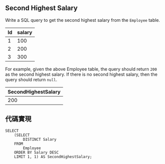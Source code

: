 ## Second Highest Salary

Write a SQL query to get the second highest salary from the ``Employee`` table.

| Id | salary |
| -- | ------ |
| 1 | 100 |
| 2 | 200 |
| 3 | 300 |

For example, given the above Employee table, the query should return ``200`` as the second highest salary. If there is no second highest salary, then the query should return ``null``.

| SecondHighestSalary |
| ------------------- |
| 200 |

## 代碼實現

```
SELECT 
    (SELECT
        DISTINCT Salary 
    FROM 
        Employee  
    ORDER BY Salary DESC
    LIMIT 1, 1) AS SecondHighestSalary;

```
